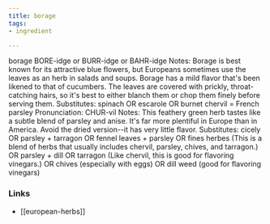 ```yaml
---
title: borage
tags:
- ingredient

---
```

borage BORE-idge or BURR-idge or BAHR-idge Notes: Borage is best known for its attractive blue flowers, but Europeans sometimes use the leaves as an herb in salads and soups. Borage has a mild flavor that's been likened to that of cucumbers. The leaves are covered with prickly, throat-catching hairs, so it's best to either blanch them or chop them finely before serving them. Substitutes: spinach OR escarole OR burnet chervil = French parsley Pronunciation: CHUR-vil Notes: This feathery green herb tastes like a subtle blend of parsley and anise. It's far more plentiful in Europe than in America. Avoid the dried version--it has very little flavor. Substitutes: cicely OR parsley + tarragon OR fennel leaves + parsley OR fines herbes (This is a blend of herbs that usually includes chervil, parsley, chives, and tarragon.) OR parsley + dill OR tarragon (Like chervil, this is good for flavoring vinegars.) OR chives (especially with eggs) OR dill weed (good for flavoring vinegars)

### Links

* [[european-herbs]]
